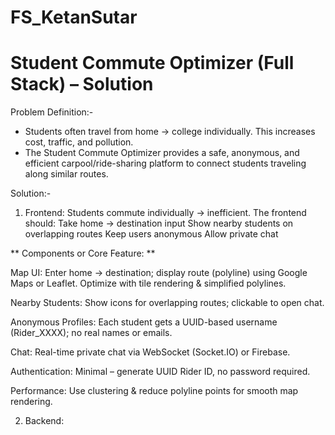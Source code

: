 # FS_KetanSutar 


# Student Commute Optimizer (Full Stack) – Solution

Problem Definition:- 
- Students often travel from home → college individually. This increases cost, traffic, and pollution.
- The Student Commute Optimizer provides a safe, anonymous, and efficient carpool/ride-sharing platform to connect students traveling along similar routes.

Solution:-
1. Frontend:
Students commute individually → inefficient. The frontend should:
Take home → destination input
Show nearby students on overlapping routes
Keep users anonymous
Allow private chat

** Components or Core Feature: ** 

Map UI: Enter home → destination; display route (polyline) using Google Maps or Leaflet. Optimize with tile rendering & simplified polylines.

Nearby Students: Show icons for overlapping routes; clickable to open chat.

Anonymous Profiles: Each student gets a UUID-based username (Rider_XXXX); no real names or emails.

Chat: Real-time private chat via WebSocket (Socket.IO) or Firebase.

Authentication: Minimal – generate UUID Rider ID, no password required.

Performance: Use clustering & reduce polyline points for smooth map rendering.


2. Backend:
